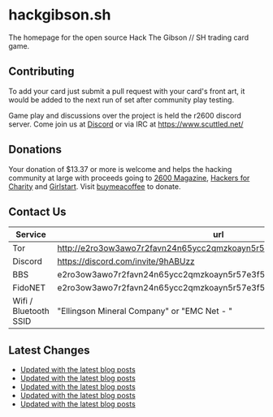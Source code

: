 # hackgibson.sh
The homepage for the open source Hack The Gibson // SH trading card game.


## Contributing

To add your card just submit a pull request with your card's front art, it would be added to the next run of set after community play testing.

Game play and discussions over the project is held the r2600 discord server. Come join us at [Discord](https://discord.com/invite/9hABUzz) or via IRC at https://www.scuttled.net/


## Donations

Your donation of $13.37 or more is welcome and helps the hacking community at large with proceeds going to [2600 Magazine](https://2600.com/), [Hackers for Charity](https://hackersforcharity.org) and [Girlstart](https://girlstart.org).  Visit [buymeacoffee](https://www.buymeacoffee.com/hackgibson.sh) to donate.


## Contact Us

Service | url
-|-
Tor | http://e2ro3ow3awo7r2favn24n65ycc2qmzkoayn5r57e3f56nvjwdcgg32ad.onion
Discord | https://discord.com/invite/9hABUzz
BBS | e2ro3ow3awo7r2favn24n65ycc2qmzkoayn5r57e3f56nvjwdcgg32ad.onion:23
FidoNET | e2ro3ow3awo7r2favn24n65ycc2qmzkoayn5r57e3f56nvjwdcgg32ad.onion:24554
Wifi / Bluetooth SSID | "Ellingson Mineral Company" or "EMC Net - <fidonet address>"

## Latest Changes
<!-- BLOG-POST-LIST:START -->
- [Updated with the latest blog posts](https://github.com/DFW2600/hackgibson.sh/commit/701079daf553ef4d0c5398ace70b591b6150305e)
- [Updated with the latest blog posts](https://github.com/DFW2600/hackgibson.sh/commit/001552046c54db11e5bab4c3d77778c1897503fc)
- [Updated with the latest blog posts](https://github.com/DFW2600/hackgibson.sh/commit/b11d048491a6d744e5afffa19b7a889b849e59dd)
- [Updated with the latest blog posts](https://github.com/DFW2600/hackgibson.sh/commit/e1624194efa47388926a7bb230d4a4861a5d4775)
- [Updated with the latest blog posts](https://github.com/DFW2600/hackgibson.sh/commit/7a04a96b1efe82ccdbdde8ea3a9e49ca5a841e64)
<!-- BLOG-POST-LIST:END -->
